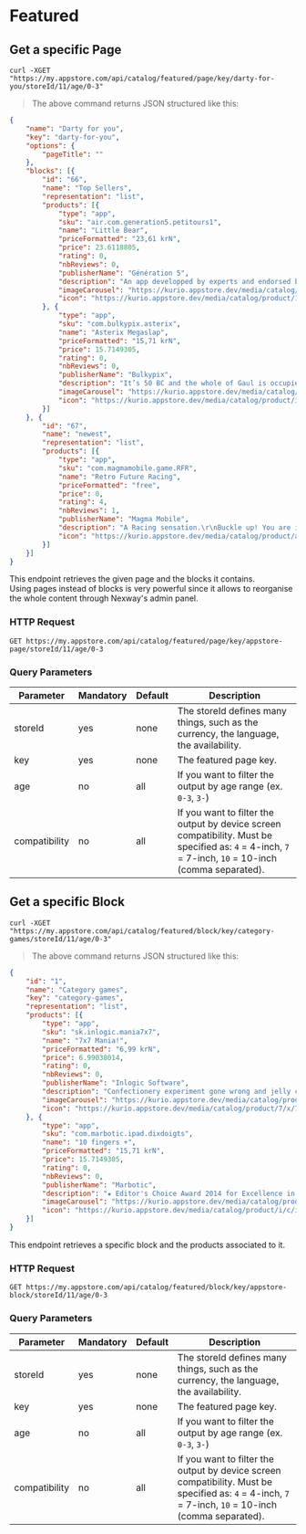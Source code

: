 
# Featured

## Get a specific Page

```shell
curl -XGET "https://my.appstore.com/api/catalog/featured/page/key/darty-for-you/storeId/11/age/0-3"
```

> The above command returns JSON structured like this:

```json
{
    "name": "Darty for you",
    "key": "darty-for-you",
    "options": {
        "pageTitle": ""
    },
    "blocks": [{
        "id": "66",
        "name": "Top Sellers",
        "representation": "list",
        "products": [{
            "type": "app",
            "sku": "air.com.generation5.petitours1",
            "name": "Little Bear",
            "priceFormatted": "23,61 krN",
            "price": 23.6118805,
            "rating": 0,
            "nbReviews": 0,
            "publisherName": "Génération 5",
            "description": "An app developped by experts and endorsed by parents and teachers!\r\nLet your child experience a fun adventure with this early learning touch screen application for toddlers.\r\nAlong with Little Bear, who will accompany the child throughout the games, your baby will experiment with gestures, coordination and sound recognition.\r\nThe games help to develop use of the senses (sight, touch, hearing).\r\nIn a comforting countryside environment, in these four games your baby will:\r\n- discover which animal is hiding behind the screen.\r\n- go hunting for butterflies.\r\n- collect mushrooms and pick flowers.\r\n- recognize objects by the sounds they produce.\r\nAll activities are progressive and difficulty is tailored to each age group.",
            "imageCarousel": "https://kurio.appstore.dev/media/catalog/product/i/m/img_0060.png",
            "icon": "https://kurio.appstore.dev/media/catalog/product/1/1/114.png"
        }, {
            "type": "app",
            "sku": "com.bulkypix.asterix",
            "name": "Asterix Megaslap",
            "priceFormatted": "15,71 krN",
            "price": 15.7149305,
            "rating": 0,
            "nbReviews": 0,
            "publisherName": "Bulkypix",
            "description": "It’s 50 BC and the whole of Gaul is occupied by the Romans… The whole of it? Not quite! That’s because there is a village inhabited by indomitable Gauls that still continues to and always will resist the invader.\r\n\r\nMEGAPUNCH\r\nDrink your magic potion, fire up Asterix’s fist and send your Roman flying as far away as you can.\r\nTHEY’RE CRAZY THESE ROMANS\r\nUnlock more than 20 objects (helmet, cloak, helium, etc.) and characters (Obelix, Dogmatix and other legionaries) which will help send your Roman further and further away.\r\n\r\nTHE WORLD OF ASTERIX\r\nTravel through the most symbolic countries from the adventures of Asterix, from the Gaul village to Egypt via the Compendium Roman camp, Lutetia and, of course, Rome…and not forgetting the pirates, by Jove!\r\n\r\nSIMPLE AND FUN\r\nAsterix Megapunch is intended for Gauls of all ages. Fire up Asterix’s fist by twirling your finger before aiming it at your Roman to send him flying straightaway.\r\n\r\nCOLLECT THE ASTERIX CHARACTERS\r\nCollect the 30 Asterix character cards by picking them up during the levels or swapping them with your friends. Caesar will be happy to tell you their story.\r\n\r\nCHALLENGE YOUR FRIENDS\r\n- Take on your friends. Their records are depicted as Romans inflated with helium that you will encounter on your journey.\r\n",
            "imageCarousel": "https://kurio.appstore.dev/media/catalog/product/f/e/feature_anglais.jpg",
            "icon": "https://kurio.appstore.dev/media/catalog/product/i/c/ico_114x114.png"
        }]
    }, {
        "id": "67",
        "name": "newest",
        "representation": "list",
        "products": [{
            "type": "app",
            "sku": "com.magmamobile.game.RFR",
            "name": "Retro Future Racing",
            "priceFormatted": "free",
            "price": 0,
            "rating": 4,
            "nbReviews": 1,
            "publisherName": "Magma Mobile",
            "description": "A Racing sensation.\r\nBuckle up! You are in for quite a fabulous ride with Retro Future Racing. In this free 3D racing game, you will have the opportunity to drive amazing oldies cars in the most amazing futuristic parallel environment. Will you be able to reach maximum speed on each track?\r\nThis free car racing game includes a gorgeous selection of cars that you can upgrade with great boosts and custom options. The more you play, the more skills you will acquire and the more coins you will collect to make your ride the most beautiful and efficient of them all.\r\nThe game is packed with a wide variety of tracks that will challenge your driving skills. As the game progresses, you will have to be faster and faster and qualify to get a chance to compete against five others cars for the the #1 spot.\r\nThe game physics and dynamics offer an unbelievable sensation of speed. The music and sound effects included also play a big role in giving you a full car race experience. Packed with hours of fun, it will demand amazing skills to complete all the achievements included in the game.\r\nThe game is tablet ready",
            "icon": "https://kurio.appstore.dev/media/catalog/product/a/p/app_icon.png"
        }]
    }]
}
```

This endpoint retrieves the given page and the blocks it contains.  
Using pages instead of blocks is very powerful since it allows to reorganise the whole content through Nexway's admin panel.

### HTTP Request

`GET https://my.appstore.com/api/catalog/featured/page/key/appstore-page/storeId/11/age/0-3`

### Query Parameters

Parameter | Mandatory | Default | Description
--------- | --------- | ------- | -----------
storeId | yes | none | The storeId defines many things, such as the currency, the language, the availability.
key | yes | none | The featured page key.
age | no | all | If you want to filter the output by age range (ex. `0-3`, `3-`)
compatibility | no | all | If you want to filter the output by device screen compatibility. Must be specified as: `4` = 4-inch, `7` = 7-inch, `10` = 10-inch (comma separated).

## Get a specific Block

```shell
curl -XGET "https://my.appstore.com/api/catalog/featured/block/key/category-games/storeId/11/age/0-3"
```

> The above command returns JSON structured like this:

```json
{
    "id": "1",
    "name": "Category games",
    "key": "category-games",
    "representation": "list",
    "products": [{
        "type": "app",
        "sku": "sk.inlogic.mania7x7",
        "name": "7x7 Mania!",
        "priceFormatted": "6,99 krN",
        "price": 6.99038014,
        "rating": 0,
        "nbReviews": 0,
        "publisherName": "Inlogic Software",
        "description": "Confectionery experiment gone wrong and jelly cubes are invading your kitchen! It's time to get rid of them. Move them around the table, connect them to form lines of the same color and make them disappear before they crowd the whole table. You can help yourself with features like undo and Move Anywhere. And, of course, there is an indicator of upcoming colors at your disposal. Do you have enough wit and concentration to make it to the higher level?\r\n",
        "imageCarousel": "https://kurio.appstore.dev/media/catalog/product/7/x/7x7mania_preview_1024x500_1.png",
        "icon": "https://kurio.appstore.dev/media/catalog/product/7/x/7x7mania_icon_512x512_1.png"
    }, {
        "type": "app",
        "sku": "com.marbotic.ipad.dixdoigts",
        "name": "10 fingers +",
        "priceFormatted": "15,71 krN",
        "price": 15.7149305,
        "rating": 0,
        "nbReviews": 0,
        "publisherName": "Marbotic",
        "description": "★ Editor's Choice Award 2014 for Excellence in Design - Children's Technology Review\r\n★ 5 stars by theiphonemom : « I thought that by using multitouch, kids could really get a hands-on experience that would help them learn more efficiently. »\r\n★ 4,5/5 stars by BestAppsForKids : « Multitouch feature leads to unique way to help kids build their basic counting and addition skills. »\r\n★ Theimum gave it 4 stars : « This is a very useful digital tool that would complement any learning program involving concrete manipulatives. »\r\n\r\n-----------\r\n\r\nLearn how to count on your fingers by using Multitouch!\r\n\r\n10 fingers offers children an intuitive game so they can become familiar with numbers and numerals. Children can also begin having fun with addition.\r\n\r\nThis innovative app uses the multi-touch feature on the iPad screen. When the child puts 3 fingers onto the screen, the digit \"3\" displays, and the word \"three\" is pronounced.\r\n\r\nThis app is designed for children from 3 to 6 years old. Younger children may enjoy 10 fingers once they start counting \"1, 2, 3\".\r\n\r\nYour child can learn counting in 11 languages : English, French, German, Spanish, Italian...\r\n\r\n\"Free\" mode lets children explore at their own pace: What if I put all my fingers on the screen? What about two fingers from each hand?\r\n\"Challenge\" mode asks the child question, which must be answered by placing the right number of fingers onto the screen.\r\n\r\nThe app is inspired by Montessori pedagogy by promoting the acquisition of abstract concepts using concrete manipulation. A wooden number toy that interacts with the iPad can be used to play with the app and stimulate the child’s senses even further!\r\n\r\n10 fingers trains children in:\r\n-The concept of numbers and quantity\r\n-Visual and auditory recognition of numbers\r\n-The concept of addition\r\n-Motor skills\r\n\r\nThis app has no advertising or in-app purchases. Useful information can be found in a Parents’ Corner.\r\n\r\n10 Fingers is the first product from Marbotic, a publisher that designs and creates innovative educational solutions blending sensory material and digital interfaces.",
        "imageCarousel": "https://kurio.appstore.dev/media/catalog/product/b/a/banner_12_13.png",
        "icon": "https://kurio.appstore.dev/media/catalog/product/i/c/icon_20_11.png"
    }]
}
```

This endpoint retrieves a specific block and the products associated to it.

### HTTP Request

`GET https://my.appstore.com/api/catalog/featured/block/key/appstore-block/storeId/11/age/0-3`

### Query Parameters

Parameter | Mandatory | Default | Description
--------- | --------- | ------- | -----------
storeId | yes | none | The storeId defines many things, such as the currency, the language, the availability.
key | yes | none | The featured page key.
age | no | all | If you want to filter the output by age range (ex. `0-3`, `3-`)
compatibility | no | all | If you want to filter the output by device screen compatibility. Must be specified as: `4` = 4-inch, `7` = 7-inch, `10` = 10-inch (comma separated).

